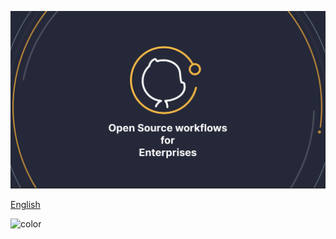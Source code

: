 <!-- _coverpage.md -->

![logo](./img/Satellite-Icon.png ':size=80%')

[English](./README)

![color](#1b1d2a)
